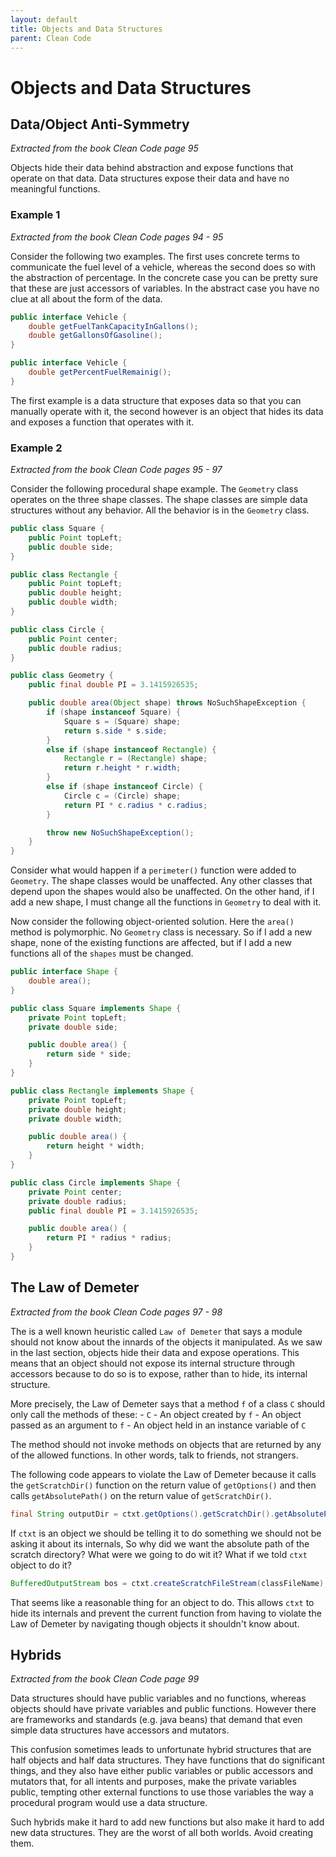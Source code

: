 ```yaml
---
layout: default
title: Objects and Data Structures
parent: Clean Code
---
```


# Objects and Data Structures

## Data/Object Anti-Symmetry

*Extracted from the book Clean Code page 95*

Objects hide their data behind abstraction and expose functions that operate on that data. Data structures expose their data and have no meaningful functions.

### Example 1

*Extracted from the book Clean Code pages 94 - 95*

Consider the following two examples. The first uses concrete terms to communicate the fuel level of a vehicle, whereas the second does so with the abstraction of percentage. In the concrete case you can be pretty sure that these are just accessors of variables. In the abstract case you have no clue at all about the form of the data.

```java
public interface Vehicle {
    double getFuelTankCapacityInGallons();
    double getGallonsOfGasoline();
}
```

```java
public interface Vehicle {
    double getPercentFuelRemainig();
}
```

The first example is a data structure that exposes data so that you can manually operate with it, the second however is an object that hides its data and exposes a function that operates with it.

### Example 2

*Extracted from the book Clean Code pages 95 - 97*

Consider the following procedural shape example. The `Geometry` class operates on the three shape classes. The shape classes are simple data structures without any behavior. All the behavior is in the `Geometry` class.

```java
public class Square {
    public Point topLeft;
    public double side;
}

public class Rectangle {
    public Point topLeft;
    public double height;
    public double width;
}

public class Circle {
    public Point center;
    public double radius;
}

public class Geometry {
    public final double PI = 3.1415926535;

    public double area(Object shape) throws NoSuchShapeException {
        if (shape instanceof Square) {
            Square s = (Square) shape;
            return s.side * s.side;
        }
        else if (shape instanceof Rectangle) {
            Rectangle r = (Rectangle) shape;
            return r.height * r.width;
        }
        else if (shape instanceof Circle) {
            Circle c = (Circle) shape;
            return PI * c.radius * c.radius;
        }

        throw new NoSuchShapeException();
    }
}
```

Consider what would happen if a `perimeter()` function were added to `Geometry`. The shape classes would be unaffected. Any other classes that depend upon the shapes would also be unaffected. On the other hand, if I add a new shape, I must change all the functions in `Geometry` to deal with it.

Now consider the following object-oriented solution. Here the `area()` method is polymorphic. No `Geometry` class is necessary. So if I add a new shape, none of the existing functions are affected, but if I add a new functions all of the `shapes` must be changed.

```java
public interface Shape {
    double area();
}

public class Square implements Shape {
    private Point topLeft;
    private double side;

    public double area() {
        return side * side;
    }
}

public class Rectangle implements Shape {
    private Point topLeft;
    private double height;
    private double width;

    public double area() {
        return height * width;
    }
}

public class Circle implements Shape {
    private Point center;
    private double radius;
    public final double PI = 3.1415926535;

    public double area() {
        return PI * radius * radius;
    }
}
```

## The Law of Demeter

*Extracted from the book Clean Code pages 97 - 98*

The is a well known heuristic called `Law of Demeter` that says a module should not know about the innards of the objects it manipulated. As we saw in the last section, objects hide their data and expose operations. This means that an object should not expose its internal structure through accessors because to do so is to expose, rather than to hide, its internal structure.

More precisely, the Law of Demeter says that a method `f` of a class `C` should only call the methods of these:
	- `C`
	- An object created by `f`
	- An object passed as an argument to `f`
	- An object held in an instance variable of `C`

The method should not invoke methods on objects that are returned by any of the allowed functions. In other words, talk to friends, not strangers.

The following code appears to violate the Law of Demeter because it calls the `getScratchDir()` function on the return value of `getOptions()` and then calls `getAbsolutePath()` on the return value of `getScratchDir()`.

```java
final String outputDir = ctxt.getOptions().getScratchDir().getAbsolutePath();
```

If `ctxt` is an object we should be telling it to do something we should not be asking it about its internals, So why did we want the absolute path of the scratch directory? What were we going to do wit it? What if we told `ctxt` object to do it?

```java
BufferedOutputStream bos = ctxt.createScratchFileStream(classFileName);
```

That seems like a reasonable thing for an object to do. This allows `ctxt` to hide its internals and prevent the current function from having to violate the Law of Demeter by navigating though objects it shouldn't know about.

## Hybrids

*Extracted from the book Clean Code page 99*

Data structures should have public variables and no functions, whereas objects should have private variables and public functions. However there are frameworks and standards (e.g. java beans) that demand that even simple data structures have accessors and mutators.

This confusion sometimes leads to unfortunate hybrid structures that are half objects and half data structures. They have functions that do significant things, and they also have either public variables or public accessors and mutators that, for all intents and purposes, make the private variables public, tempting other external functions to use those variables the way a procedural program would use a data structure.

Such hybrids make it hard to add new functions but also make it hard to add new data structures. They are the worst of all both worlds. Avoid creating them.

